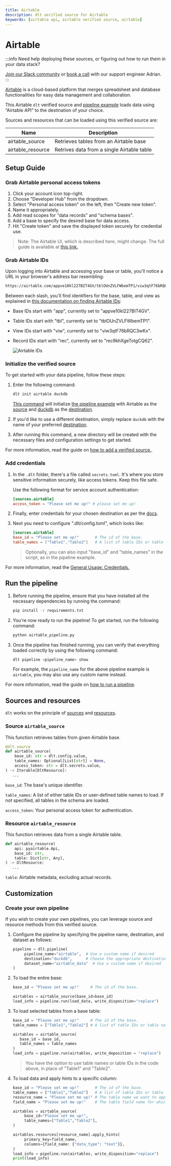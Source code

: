```yaml
---
title: Airtable
description: dlt verified source for Airtable
keywords: [airtable api, airtable verified source, airtable]
---
```


# Airtable

:::info Need help deploying these sources, or figuring out how to run them in your data stack?

[Join our Slack community](https://dlthub.com/community)
or [book a call](https://calendar.app.google/kiLhuMsWKpZUpfho6) with our support engineer Adrian.
:::

[Airtable](https://www.airtable.com/) is a cloud-based platform that merges spreadsheet and database functionalities for easy
data management and collaboration.

This Airtable `dlt` verified source and
[pipeline example](https://github.com/dlt-hub/verified-sources/blob/master/sources/airtable_pipeline.py)
loads data using “Airtable API” to the destination of your choice.

Sources and resources that can be loaded using this verified source are:

| Name              | Description                                |
| ----------------- |--------------------------------------------|
| airtable_source   | Retrieves tables from an Airtable base     |
| airtable_resource | Retrives data from a single Airtable table |

## Setup Guide

### Grab Airtable personal access tokens

1. Click your account icon top-right.
1. Choose "Developer Hub" from the dropdown.
1. Select "Personal access token" on the left, then "Create new token".
1. Name it appropriately.
1. Add read scopes for "data records" and "schema bases".
1. Add a base to specify the desired base for data access.
1. Hit "Create token" and save the displayed token securely for credential use.

> Note: The Airtable UI, which is described here, might change.
> The full guide is available at [this link.](https://airtable.com/developers/web/guides/personal-access-tokens)

### Grab Airtable IDs

Upon logging into Airtable and accessing your base or table, you'll notice a URL in your browser's address bar resembling:

```sh
https://airtable.com/appve10kl227BIT4GV/tblOUnZVLFWbemTP1/viw3qtF76bRQC3wKx/rec9khXgeTotgCQ62?blocks=hide
```

Between each slash, you'll find identifiers for the base, table, and view
as explained in [this documentation on finding Airtable IDs](https://support.airtable.com/docs/finding-airtable-ids):
- Base IDs start with "app", currently set to "appve10kl227BIT4GV".

- Table IDs start with "tbl", currently set to "tblOUnZVLFWbemTP1".

- View IDs start with "viw", currently set to "viw3qtF76bRQC3wKx".

- Record IDs start with "rec", currently set to "rec9khXgeTotgCQ62".

  ![Airtable IDs](docs_images/Airtable_ids.jpeg)

### Initialize the verified source

To get started with your data pipeline, follow these steps:

1. Enter the following command:

   ```sh
   dlt init airtable duckdb
   ```

   [This command](../../reference/command-line-interface) will initialize
   [the pipeline example](https://github.com/dlt-hub/verified-sources/blob/master/sources/airtable_pipeline.py)
   with Airtable as the [source](../../general-usage/source) and [duckdb](../destinations/duckdb.md)
   as the [destination](../destinations).

1. If you'd like to use a different destination, simply replace `duckdb` with the name of your
   preferred [destination](../destinations).

1. After running this command, a new directory will be created with the necessary files and
   configuration settings to get started.

For more information, read the guide on [how to add a verified source.](../../walkthroughs/add-a-verified-source).

### Add credentials

1. In the `.dlt` folder, there's a file called `secrets.toml`. It's where you store sensitive
   information securely, like access tokens. Keep this file safe.

   Use the following format for service account authentication:

      ```toml
      [sources.airtable]
      access_token = "Please set me up!" # please set me up!
      ```

1. Finally, enter credentials for your chosen destination as per the [docs](../destinations/).

1. Next you need to configure ".dlt/config.toml", which looks like:

   ```toml
   [sources.airtable]
   base_id = "Please set me up!"       # The id of the base.
   table_names = ["Table1","Table2"]   # A list of table IDs or table names to load.
   ```

   > Optionally, you can also input "base_id" and "table_names" in the script, as in the pipeline
   > example.

For more information, read the [General Usage: Credentials.](../../general-usage/credentials)

## Run the pipeline

1. Before running the pipeline, ensure that you have installed all the necessary dependencies by
   running the command:

   ```sh
   pip install -r requirements.txt
   ```

1. You're now ready to run the pipeline! To get started, run the following command:

   ```sh
   python airtable_pipeline.py
   ```

1. Once the pipeline has finished running, you can verify that everything loaded correctly by using
   the following command:

   ```sh
   dlt pipeline <pipeline_name> show
   ```

   For example, the `pipeline_name` for the above pipeline example is `airtable`, you
   may also use any custom name instead.

For more information, read the guide on [how to run a pipeline](../../walkthroughs/run-a-pipeline).

## Sources and resources

`dlt` works on the principle of [sources](../../general-usage/source) and
[resources](../../general-usage/resource).

### Source `airtable_source`

This function retrieves tables from given Airtable base.

```py
@dlt.source
def airtable_source(
    base_id: str = dlt.config.value,
    table_names: Optional[List[str]] = None,
    access_token: str = dlt.secrets.value,
) -> Iterable[DltResource]:
   ...
```

`base_id`: The base's unique identifier.

`table_names`: A list of either table IDs or user-defined table names to load. If not specified, all
tables in the schema are loaded.

`access_token`: Your personal access token for authentication.

### Resource `airtable_resource`

This function retrieves data from a single Airtable table.

```py
def airtable_resource(
    api: pyairtable.Api,
    base_id: str,
    table: Dict[str, Any],
) -> DltResource:
   ...
```

`table`: Airtable metadata, excluding actual records.

## Customization

### Create your own pipeline

If you wish to create your own pipelines, you can leverage source and resource methods from this
verified source.

1. Configure the pipeline by specifying the pipeline name, destination, and dataset as follows:

   ```py
   pipeline = dlt.pipeline(
        pipeline_name="airtable",  # Use a custom name if desired
        destination="duckdb",      # Choose the appropriate destination (e.g., duckdb, redshift, post)
        dataset_name="airtable_data"  # Use a custom name if desired
   )
   ```

1. To load the entire base:

   ```py
   base_id = "Please set me up!"     # The id of the base.

   airtables = airtable_source(base_id=base_id)
   load_info = pipeline.run(load_data, write_disposition="replace")
   ```

1. To load selected tables from a base table:

   ```py
   base_id = "Please set me up!"     # The id of the base.
   table_names = ["Table1","Table2"] # A list of table IDs or table names to load.

   airtables = airtable_source(
      base_id = base_id,
      table_names = table_names
   )
   load_info = pipeline.run(airtables, write_deposition = "replace")
   ```

   > You have the option to use table names or table IDs in the code above, in place of "Table1" and
   > "Table2".

1. To load data and apply hints to a specific column:

   ```py
   base_id = "Please set me up!"       # The id of the base.
   table_names = ["Table1","Table2"]   # A list of table IDs or table names to load.
   resource_name = "Please set me up!" # The table name we want to apply hints.
   field_name = "Please set me up!"    # The table field name for which we want to apply hints.

   airtables = airtable_source(
        base_id="Please set me up!",
        table_names=["Table1","Table2"],
   )

   airtables.resources[resource_name].apply_hints(
        primary_key=field_name,
        columns={field_name: {"data_type": "text"}},
   )
   load_info = pipeline.run(airtables, write_disposition="replace")
   print(load_info)
   ```

<!--@@@DLT_SNIPPET_START tuba::airtable-->
<!--@@@DLT_SNIPPET_END tuba::airtable-->
